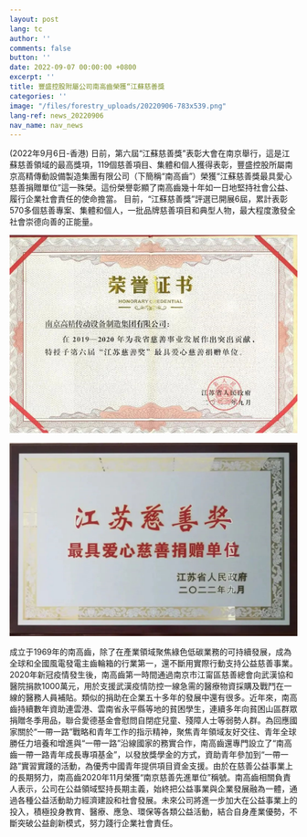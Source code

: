 ```yaml
---
layout: post
lang: tc
author: ''
comments: false
button: ''
date: 2022-09-07 00:00:00 +0800
excerpt: ''
title: 豐盛控股附屬公司南高齒榮獲“江蘇慈善獎
categories: ''
image: "/files/forestry_uploads/20220906-783x539.png"
lang-ref: news_20220906
nav_name: nav_news
---
```

(2022年9月6日-香港) 日前，第六屆“江蘇慈善獎”表彰大會在南京舉行，這是江蘇慈善領域的最高獎項，119個慈善項目、集體和個人獲得表彰，豐盛控股所屬南京高精傳動設備製造集團有限公司（下簡稱“南高齒”）榮獲“江蘇慈善獎最具愛心慈善捐贈單位”這一殊榮。這份榮譽彰顯了南高齒幾十年如一日地堅持社會公益、履行企業社會責任的使命擔當。
目前，“江蘇慈善獎”評選已開展6屆，累計表彰570多個慈善專案、集體和個人，一批品牌慈善項目和典型人物，最大程度激發全社會崇德向善的正能量。

![](/files/forestry_uploads/20220906-783x539.png)

![](/files/forestry_uploads/20220906-1059x712.png)

成立于1969年的南高齒，除了在產業領域聚焦綠色低碳業務的可持續發展，成為全球和全國風電發電主齒輪箱的行業第一，還不斷用實際行動支持公益慈善事業。2020年新冠疫情發生後，南高齒第一時間通過南京市江甯區慈善總會向武漢協和醫院捐款1000萬元，用於支援武漢疫情防控一線急需的醫療物資採購及戰鬥在一線的醫務人員補貼。類似的捐助在企業五十多年的發展中還有很多。近年來，南高齒持續數年資助連雲港、雲南省永平縣等地的貧困學生，連續多年向貧困山區群眾捐贈冬季用品，聯合愛德基金會慰問自閉症兒童、殘障人士等弱勢人群。為回應國家關於“一帶一路”戰略和青年工作的指示精神，聚焦青年領域友好交往、青年全球勝任力培養和增進與“一帶一路”沿線國家的務實合作，南高齒還專門設立了“南高齒一帶一路青年成長專項基金”，以發放獎學金的方式，資助青年參加到“一帶一路”實習實踐的活動，為優秀中國青年提供項目資金支援。由於在慈善公益事業上的長期努力，南高齒2020年11月榮獲“南京慈善先進單位”稱號。南高齒相關負責人表示，公司在公益領域堅持長期主義，始終把公益事業與企業發展融為一體，通過各種公益活動助力經濟建設和社會發展。未來公司將進一步加大在公益事業上的投入，積極投身教育、醫療、應急、環保等各類公益活動，結合自身產業優勢，不斷突破公益創新模式，努力踐行企業社會責任。